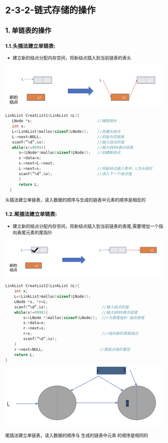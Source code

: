 # 2-3-2-链式存储的操作

## 1. 单链表的操作

### 1.1.头插法建立单链表: 

* 建立新的结点分配内存空间，将新结点插入到当前链表的表头

![](../../.gitbook/assets/image%20%28175%29.png)

```c
LinkList CreatList1(LinkList &L){ 
   LNode *s;                             //辅助指针
   int x; 
   L=(LinkList)malloc(sizeof(LNode));    //创建头结点
   L->next=NULL;                         //初始为空链表
   scanf(”%d”,&x);                       //输入结点的值 
   while(x!=9999){                       //输入9999表示结束
      s=(LNode*)malloc(sizeof(LNode));   //创建新结点
      s->data=x;                        
      s->next=L->next;
      L->next=s;                         //将新结点插入表中，L为头指针
      scanf(”%d”,&x);                    //读入下一个结点值
      }
      return L;
  }
```

头插法建立单链表，读入数据的顺序与生成的链表中元素的顺序是相反的



### 1.2.尾插法建立单链表:

* 建立新的结点分配内存空间，将新结点插入到当前链表的表尾,需要增加一个指向表尾元素的尾指针

![](../../.gitbook/assets/image%20%28349%29.png)

```cpp
LinkList CreatList2(LinkList &L){ 
    int x;
    L=(LinkList)malloc(sizeof(LNode)); 
    LNode *s, *r=L;
    scanf(”%d”,&x);                        //输入结点的值
    while(x!=9999){                        //输入9999表示结束
        s=(LNode *)malloc(sizeof(LNode));  //r为表尾指针 指向表尾
        s->data=x;
        r->next=s;
        r=s;                               //r指向新的表尾结点
        scanf(”%d”,&x);
    } 
    r->next=NULL;                         //尾结点指针置空
    return L;
}
```

![](../../.gitbook/assets/image%20%2868%29.png)





尾插法建立单链表，读入数据的顺序与 生成的链表中元素 的顺序是相同的

